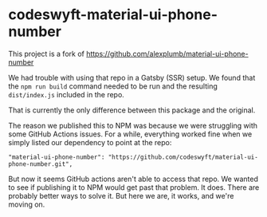 # codeswyft-material-ui-phone-number

This project is a fork of https://github.com/alexplumb/material-ui-phone-number

We had trouble with using that repo in a Gatsby (SSR) setup. We found that the `npm run build` command needed to be run and the resulting `dist/index.js` included in the repo.

That is currently the only difference between this package and the original.

The reason we published this to NPM was because we were struggling with some GitHub Actions issues. For a while, everything worked fine when we simply listed our dependency to point at the repo:

```
"material-ui-phone-number": "https://github.com/codeswyft/material-ui-phone-number.git",
```

But now it seems GitHub actions aren't able to access that repo.
We wanted to see if publishing it to NPM would get past that problem. It does. There are probably better ways to solve it. But here we are, it works, and we're moving on.
